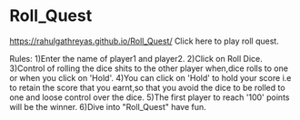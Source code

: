 # Roll_Quest

https://rahulgathreyas.github.io/Roll_Quest/ Click here to play roll quest.

Rules:
1)Enter the name of player1 and player2.
2)Click on Roll Dice.
3)Control of rolling the dice shits to the other player when,dice rolls to one or when you click on 'Hold'.
4)You can click on 'Hold' to hold your score i.e to retain the score that you earnt,so that you avoid the dice to be rolled to one and loose control over the dice.
5)The first player to reach '100' points will be the winner.
6)Dive into "Roll_Quest" have fun.


